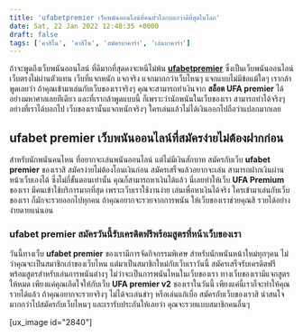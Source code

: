 ```yaml
---
title: 'ufabetpremier เว็บพนันออนไลน์ที่คนทั่วโลกบอกว่าดีที่สุดในโลก'
date: Sat, 22 Jan 2022 12:48:35 +0000
draft: false
tags: ['คาสิโน', 'คาสิโน', 'สมัครบาคาร่า', 'เล่นบาคาร่า']
---
```


ถ้าจะพูดถึงเว็บพนันออนไลน์ ที่ดีมากที่สุดคงจะหนีไม่พ้น **[ufabetpremier](/archives/)** ซึ่งเป็นเว็บพนันออนไลน์ เว็บตรงไม่ผ่านตัวแทน เว็บที่แจกหนัก แจกจริง แจกมากกว่าเว็บไหนๆ แจกแบบไม่มีข้อแม้ใดๆ เรากล้าพูดเลยว่า ถ้าคุณเข้ามาเล่นกับเว็บของเราจริงๆ คุณจะสามารถทำเงินจาก **สล็อต UFA premier** ได้อย่างมหาศาลเลยทีเดียว และที่เรากล้าพูดแบบนี้ ก็เพราะว่านักพนันในเว็บของเรา สามารถทำได้จริงๆ อย่างที่เราได้บอกไป เว็บของเรานั้นแจกหนักจริงๆ ใครเล่นแล้วไม่ได้เงินออกไปถือว่าแปลกมากเลย

**ufabet premier เว็บพนันออนไลน์ที่สมัครง่ายไม่ต้องฝากก่อน**
------------------------------------------------------------

สำหรับนักพนันคนไหน ที่อยากจะเล่นพนันออนไลน์ แต่ไม่มีเงินสักบาท สมัครกับเว็บ **ufabet premier** ของเราสิ สมัครง่ายไม่ต้องโอนเงินก่อน สมัครเสร็จแล้วอยากจะเล่น สามารถฝากเงินผ่านหน้าเว็บเองได้ ซึ่งไม่กี่ขั้นตอนเท่านั้น คุณก็สามารถหาเงินได้แล้ว นี่เลยทำให้เว็บ **UFA Premium** ของเรา มีคนเข้าใช้บริการมากที่สุด เพราะเว็บเราใช้งานง่าย เล่นเพื่อหาเงินได้จริง ใครเข้ามาเล่นกับเว็บของเรา ก็มักจะรวยออกไปทุกคน ถ้าคุณอยากจะรวยจากการพนัน ให้เว็บของเราช่วยคุณสิ รวยได้อย่างง่ายดายแน่นอน

### **ufabet premier สมัครวันนี้รับเครดิตฟรีพร้อมสูตรที่หน้าเว็บของเรา**

วันนี้ทางเว็บ **ufabet premier** ของเรามีการจัดกิจกรรมพิเศษ สำหรับนักพนันหน้าใหม่ทุกๆคน ไม่ว่าคุณจะเป็นสมาชิกเก่าของเว็บไหน แต่มาเป็นสมาชิกใหม่กับเว็บเราวันนี้ สมัครเสร็จรับเครดิตฟรี พร้อมสูตรสำหรับเล่นการพนันต่างๆ ไม่ว่าจะเป็นการพนันไหนในเว็บของเรา ทางเว็บของเรามีแจกสูตรให้หมด เพียงแค่คุณเกิดใจให้กับเว็บ **UFA premier v2** ของเราในวันนี้ เพียงแค่นี้เราก็จะทำให้คุณรวยได้แล้ว ถ้าคุณอยากจะรวยจริงๆ ไม่ได้จะเล่นขำๆ หรือเล่นแก้เบื่อ สมัครกับเว็บของเราสิ น่าสนใจมากกว่าไปสมัครกับเว็บไหนๆ และเรารับประกันให้เลยว่า คุณจะรวยแบบสมาชิกคนอื่นๆ

\[ux\_image id="2840"\]